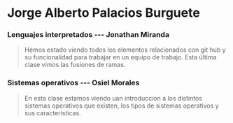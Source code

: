 # Jorge Alberto Palacios Burguete


### Lenguajes interpretados --- Jonathan Miranda
>Hemos estado viendo todos los elementos relacionados con git hub y su funcionalidad para trabajar en un equipo de trabajo. Esta última clase vimos las fusiones de ramas.

### Sistemas operativos --- Osiel Morales
> En esta clase estamos viendo uan introduccion a los distintos sistemas operativos que existen, los tipos de sistemas operativos y sus características.

